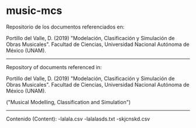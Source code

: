 # music-mcs

Repositorio de los documentos referenciados en:

Portillo del Valle, D. (2019) "Modelación, Clasificación y Simulación de Obras Musicales". Facultad de Ciencias, Universidad Nacional Autónoma de México (UNAM).

---------------------------------------

Repository of documents referenced in:

Portillo del Valle, D. (2019) "Modelación, Clasificación y Simulación de Obras Musicales". Facultad de Ciencias, Universidad Nacional Autónoma de México (UNAM).

("Musical Modelling, Classification and Simulation")
 
------------------------------------------

Contenido (Content):
-lalala.csv
-lalalasds.txt
-skjcnskd.csv
